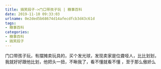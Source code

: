 ```yaml
---
title: 搞笑段子->门口带孩子玩 | 糗事百科
date: 2019-11-10 09:33:03
urlname: 0e2ded5b68674d14afecdfcb3d43c61d
tags: 
- 糗事百科
categories:
- 糗事百科
- 搞笑段子
---
```

门口带孩子玩，有摆摊卖玩具的，买个发光球，发现卖家是位聋哑人，比比划划，我就好好跟他比划，他把头一扭，不瞅我了，看不懂就看不懂 ，至于那么傲娇么



